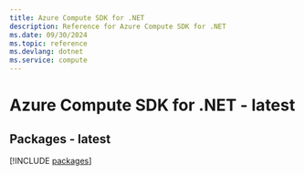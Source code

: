 ```yaml
---
title: Azure Compute SDK for .NET
description: Reference for Azure Compute SDK for .NET
ms.date: 09/30/2024
ms.topic: reference
ms.devlang: dotnet
ms.service: compute
---
```

# Azure Compute SDK for .NET - latest
## Packages - latest
[!INCLUDE [packages](compute-index.md)]